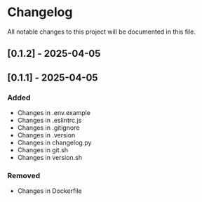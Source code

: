 # Changelog

All notable changes to this project will be documented in this file.

## [0.1.2] - 2025-04-05

## [0.1.1] - 2025-04-05

### Added
- Changes in .env.example
- Changes in .eslintrc.js
- Changes in .gitignore
- Changes in .version
- Changes in changelog.py
- Changes in git.sh
- Changes in version.sh

### Removed
- Changes in Dockerfile

